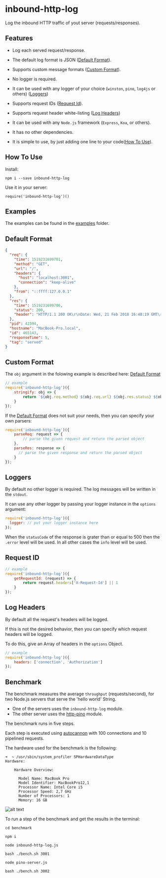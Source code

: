 # inbound-http-log

Log the inbound HTTP traffic of yout server (requests/responses).

## Features

- Log each served request/response.
- The default log format is JSON ([Default Format](#default-format)).
- Supports custom message formats ([Custom Format](#custom-format)).
- No logger is required.
- It can be used with any logger of your choice (`winston`, `pino`, `log4js` or others) ([Loggers](#loggers))
- Supports request IDs ([Request Id](#request-id)).
- Supports request header white-listing ([Log Headers](#log-headers))
- It can be used with any `Node.js` framework (`Express`, `Koa`, or others).

- It has no other dependencies. 
- It is simple to use, by just adding one line to your code([How To Use](#how-to-use)).

<a name="how-to-use"></a>
## How To Use

Install:

`npm i --save inbound-http-log`

Use it in your server:

`require('inbound-http-log')()`

<a name="examples"></a>
## Examples

The examples can be found in the [examples](https://github.com/pmatzavin/inbound-http-log/tree/master/examples) folder.

<a name="default-format"></a>
## Default Format

```json
{
  "req": {
    "time": 1519231699701,
    "method": "GET",
    "url": "/",
    "headers": {
      "host": "localhost:3001",
      "connection": "keep-alive"
    },
    "from": "::ffff:127.0.0.1"
  },
  "res": {
    "time": 1519231699706,
    "status": 200,
    "header": "HTTP/1.1 200 OK\r\nDate: Wed, 21 Feb 2018 16:48:19 GMT\r\nConnection: keep-alive\r\nContent-Length: 11\r\n\r\n"
  },
  "pid": 42394,
  "hostname": "MacBook-Pro.local",
  "id": 465143,
  "responseTime": 5,
  "tag": "served"
}
```

<a name="custom-format"></a>
## Custom Format

The `obj` argument in the folowing example is described here: [Default Format](#default-format)

```js
// example
require('inbound-http-log')({
    stringify: obj => { 
        return `${obj.req.method} ${obj.req.url} ${obj.res.status} ${obj.responseTime}ms`
    }
});
```

If the [Default Format](#default-format) does not suit your needs, 
then you can specify your own parsers:

```js
require('inbound-http-log')({
    parseReq: request => { 
        // parse the given request and return the parsed object
    },
    parseRes: response => {
      // parse the given response and return the parsed object
    }
});
```

<a name="loggers"></a>
## Loggers

By default no other logger is required.
The log messages will be written in the `stdout`.

It can use any other logger by passing your logger instance in the `options` argument:

```js
require('inbound-http-log')({
  logger: // put your logger instance here
});
```

When the `statusCode` of the response is grater than or equal to 500 then the `.error` level will be used.
In all other cases the `info` level will be used.

<a name="request-id"></a>
## Request ID

```js
// example
require('inbound-http-log')({
    getRequestId: (request) => {
        return request.headers['X-Request-Id'] || 1
    }
});
```

<a name="log-headers"></a>
## Log Headers

By default all the request's headers will be logged.

If this is not the desired behavior,
 then you can specify which request headers will be logged.

To do this, give an Array of headers in the `options` Object.

```js
// example
require('inbound-http-log')({
    headers: ['connection', 'Authorization'] 
});
```

<a name="benchmark"></a>
## Benchmark

The benchmark measures the average `throughput` (requests/second),
for two Node.js servers that serve the 'hello world' String.

- One of the servers uses the `inbound-http-log` module.
- The other server uses the [http-pino](https://github.com/pinojs/pino-http) module.

The benchmark runs in five steps.

Each step is executed using [autocannon](https://www.npmjs.com/package/autocannon) with 100 connections and 10 pipelined requests.

The hardware used for the benchmark is the following:

```
➜  ~ /usr/sbin/system_profiler SPHardwareDataType
Hardware:

    Hardware Overview:

      Model Name: MacBook Pro
      Model Identifier: MacBookPro12,1
      Processor Name: Intel Core i5
      Processor Speed: 2,7 GHz
      Number of Processors: 1
      Memory: 16 GB
```

![alt text](https://raw.githubusercontent.com/pmatzavin/inbound-http-log/master/benchmark/reports/report-plot.png)

To run a step of the benchmark and get the results in the terminal:

```
cd benchmark

npm i

node inbound-http-log.js

bash ./bench.sh 3001

node pino-server.js

bash ./bench.sh 3002
```

